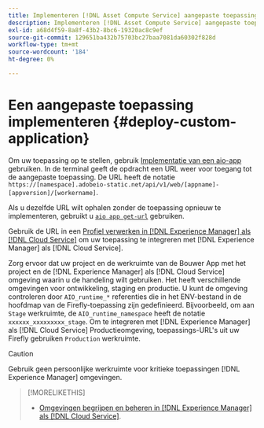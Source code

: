 ```yaml
---
title: Implementeren [!DNL Asset Compute Service] aangepaste toepassing
description: Implementeren [!DNL Asset Compute Service] aangepaste toepassing.
exl-id: a68d4f59-8a8f-43b2-8bc6-19320ac8c9ef
source-git-commit: 129651ba432b75703bc27baa7081da60302f828d
workflow-type: tm+mt
source-wordcount: '184'
ht-degree: 0%

---
```


# Een aangepaste toepassing implementeren {#deploy-custom-application}

Om uw toepassing op te stellen, gebruik [Implementatie van een aio-app](https://github.com/adobe/aio-cli#aio-appdeploy) gebruiken. In de terminal geeft de opdracht een URL weer voor toegang tot de aangepaste toepassing. De URL heeft de notatie `https://[namespace].adobeio-static.net/api/v1/web/[appname]-[appversion]/[workername]`.

Als u dezelfde URL wilt ophalen zonder de toepassing opnieuw te implementeren, gebruikt u [`aio app get-url`](https://github.com/adobe/aio-cli#aio-app-get-url-action) gebruiken.

Gebruik de URL in een [Profiel verwerken in [!DNL Experience Manager] als [!DNL Cloud Service]](https://experienceleague.adobe.com/docs/experience-manager-cloud-service/assets/manage/asset-microservices-configure-and-use.html) om uw toepassing te integreren met [!DNL Experience Manager] als [!DNL Cloud Service].

Zorg ervoor dat uw project en de werkruimte van de Bouwer App met het project en de [!DNL Experience Manager] als [!DNL Cloud Service] omgeving waarin u de handeling wilt gebruiken. Het heeft verschillende omgevingen voor ontwikkeling, staging en productie. U kunt de omgeving controleren door `AIO_runtime_*` referenties die in het ENV-bestand in de hoofdmap van de Firefly-toepassing zijn gedefinieerd. Bijvoorbeeld, om aan `Stage` werkruimte, de `AIO_runtime_namespace` heeft de notatie `xxxxxx_xxxxxxxxx_stage`. Om te integreren met [!DNL Experience Manager] als [!DNL Cloud Service] Productieomgeving, toepassings-URL&#39;s uit uw Firefly gebruiken `Production` werkruimte.

>[!CAUTION]
>
>Gebruik geen persoonlijke werkruimte voor kritieke toepassingen [!DNL Experience Manager] omgevingen.

>[!MORELIKETHIS]
>
>* [Omgevingen begrijpen en beheren in [!DNL Experience Manager] als [!DNL Cloud Service]](https://experienceleague.adobe.com/docs/experience-manager-cloud-service/implementing/using-cloud-manager/manage-environments.html).

